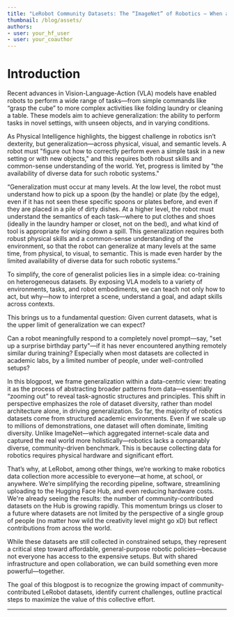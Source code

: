 ```yaml
---
title: "LeRobot Community Datasets: The “ImageNet” of Robotics — When and How?" 
thumbnail: /blog/assets/
authors:
- user: your_hf_user
- user: your_coauthor
---
```


# Introduction

Recent advances in Vision-Language-Action (VLA) models have enabled robots to perform a wide range of tasks—from simple commands like “grasp the cube” to more complex activities like folding laundry or cleaning a table. These models aim to achieve generalization: the ability to perform tasks in novel settings, with unseen objects, and in varying conditions.

As Physical Intelligence highlights, the biggest challenge in robotics isn’t dexterity, but generalization—across physical, visual, and semantic levels. A robot must "figure out how to correctly perform even a simple task in a new setting or with new objects," and this requires both robust skills and common-sense understanding of the world. Yet, progress is limited by "the availability of diverse data for such robotic systems."

“Generalization must occur at many levels. At the low level, the robot must understand how to pick up a spoon (by the handle) or plate (by the edge), even if it has not seen these specific 
spoons or plates before, and even if they are placed in a pile of dirty dishes. At a higher level, the robot must understand the semantics of each task—where to put clothes and shoes (ideally in the laundry hamper or closet, not on the bed), and what kind of tool is appropriate for wiping down a spill. This generalization requires both robust physical skills and a common-sense understanding of the environment, so that the robot can generalize at many levels at the same time, from physical, to visual, to semantic. This is made even harder by the limited availability of diverse data for such robotic systems.”

To simplify, the core of generalist policies lies in a simple idea: co-training on heterogeneous datasets. By exposing VLA models to a variety of environments, tasks, and robot embodiments, we can teach not only how to act, but why—how to interpret a scene, understand a goal, and adapt skills across contexts.

This brings us to a fundamental question:
Given current datasets, what is the upper limit of generalization we can expect?

Can a robot meaningfully respond to a completely novel prompt—say, "set up a surprise birthday party"—if it has never encountered anything remotely similar during training? Especially when most datasets are collected in academic labs, by a limited number of people, under well-controlled setups?

In this blogpost, we frame generalization within a data-centric view: treating it as the process of abstracting broader patterns from data—essentially “zooming out” to reveal task-agnostic structures and principles. This shift in perspective emphasizes the role of dataset diversity, rather than model architecture alone, in driving generalization.
So far, the majority of robotics datasets come from structured academic environments. Even if we scale up to millions of demonstrations, one dataset will often dominate, limiting diversity. Unlike ImageNet—which aggregated internet-scale data and captured the real world more holistically—robotics lacks a comparably diverse, community-driven benchmark. This is because collecting data for robotics requires physical hardware and significant effort.

That’s why, at LeRobot, among other things, we’re working to make robotics data collection more accessible to everyone—at home, at school, or anywhere. We’re simplifying the recording pipeline, software, streamlining uploading to the Hugging Face Hub, and even reducing hardware costs.
We're already seeing the results: the number of community-contributed datasets on the Hub is growing rapidly. This momentum brings us closer to a future where datasets are not limited by the perspective of a single group of people (no matter how wild the creativity level might go xD) but reflect contributions from across the world.

While these datasets are still collected in constrained setups, they represent a critical step toward affordable, general-purpose robotic policies—because not everyone has access to the expensive setups. But with shared infrastructure and open collaboration, we can build something even more powerful—together. 

The goal of this blogpost is to recognize the growing impact of community-contributed LeRobot datasets, identify current challenges, outline practical steps to maximize the value of this collective effort. 

---


